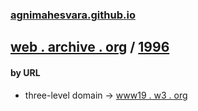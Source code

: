 ### [agnimahesvara.github.io](agnimahesvara.github.io)

## [web . archive . org](../) / [1996](../../../../yr1996/)

#### by URL
* three-level domain → [www19 . w3 . org](../06www19.w3.org/0519960000000000*/)
